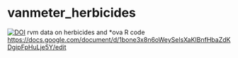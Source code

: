 # vanmeter_herbicides
[![DOI](https://zenodo.org/badge/68031725.svg)](https://zenodo.org/badge/latestdoi/68031725)
rvm data on herbicides and *ova R code
https://docs.google.com/document/d/1bone3x8n6oWeySelsXaKIBnfHbaZdKDgipFpHuLje5Y/edit
